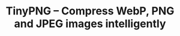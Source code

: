 ---
name: tinypng
host: tinypng.com
origin: https://tinypng.com
pathname: /
search: ''
href: https://tinypng.com/
title: TinyPNG – Compress WebP, PNG and JPEG images intelligently
ogTitle: TinyPNG – Compress WebP, PNG and JPEG images intelligently
twitterTitle: TinyPNG – Compress WebP, PNG and JPEG images intelligently
description: >-
  Make your website faster and save bandwidth. TinyPNG optimizes your WebP, PNG
  and JPEG images by 50-80% while preserving full transparency!
ogDescription: >-
  Make your website faster and save bandwidth. TinyPNG optimizes your WebP, PNG
  and JPEG images by 50-80% while preserving full transparency!
image: https://tinypng.com/images/social/website-xmas.jpg
ogImage: https://tinypng.com/images/social/website-xmas.jpg
twitterImage: ''
keywords: ''

---